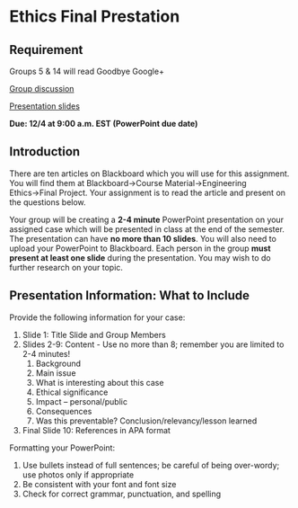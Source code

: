 # Ethics Final Prestation

## Requirement

Groups 5 & 14 will read Goodbye Google+

[Group discussion](https://docs.google.com/document/d/1y_YsE0px_y1Qz-FrDUXtSKtto61E-gqELg0nR9FT7JM/edit?usp=sharing)

[Presentation slides](https://docs.google.com/presentation/d/1jaE8BpQkzArhok99IcKCmYYkxhD0ZVTr_wWL6eHwyis/edit?usp=sharing)

**Due: 12/4 at 9:00 a.m. EST (PowerPoint due date)**

## Introduction

There are ten articles on Blackboard which you will use for this assignment. You will find them at
Blackboard→Course Material→Engineering Ethics→Final Project. Your assignment is to read the article and
present on the questions below. 

Your group will be creating a **2-4 minute** PowerPoint presentation on your assigned case which will be presented in class at the end of the semester. The presentation can have **no more than 10 slides**. You will also need to upload your PowerPoint to Blackboard. Each person in the group **must present at least one slide** during the presentation.
You may wish to do further research on your topic.

## Presentation Information: What to Include

Provide the following information for your case:

1. Slide 1: Title Slide and Group Members
2. Slides 2-9: Content - Use no more than 8; remember you are limited to 2-4 minutes!
    1. Background
    2. Main issue
    3. What is interesting about this case
    4. Ethical significance
    5. Impact – personal/public
    6. Consequences
    7. Was this preventable? Conclusion/relevancy/lesson learned
3. Final Slide 10: References in APA format

Formatting your PowerPoint:

1. Use bullets instead of full sentences; be careful of being over-wordy; use photos only if
appropriate
2. Be consistent with your font and font size
3. Check for correct grammar, punctuation, and spelling